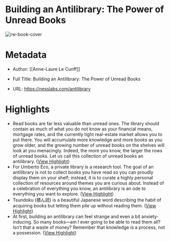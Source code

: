 # Building an Antilibrary: The Power of Unread Books

![rw-book-cover](https://nesslabs.com/wp-content/uploads/2020/10/antilibrary-banner.jpg)

# Metadata
- Author: [[Anne-Laure Le Cunff]]
- Full Title: Building an Antilibrary: The Power of Unread Books

- URL: https://nesslabs.com/antilibrary

# Highlights
- Read books are far less valuable than unread ones. The library should contain as much of what you do not know as your financial means, mortgage rates, and the currently tight real-estate market allows you to put there. You will accumulate more knowledge and more books as you grow older, and the growing number of unread books on the shelves will look at you menacingly. Indeed, the more you know, the larger the rows of unread books. Let us call this collection of unread books an antilibrary. ([View Highlight](https://read.readwise.io/read/01he235k2d85c5vvnssg6cjfr8))
- For Umberto Eco, a private library is a research tool. The goal of an antilibrary is not to collect books you have read so you can proudly display them on your shelf; instead, it is to curate a highly personal collection of resources around themes you are curious about. Instead of a celebration of everything you know, an antilibrary is an ode to everything you want to explore. ([View Highlight](https://read.readwise.io/read/01he2362depvdtvzxsxt39g2ss))
- Tsundoku (積ん読) is a beautiful Japanese word describing the habit of acquiring books but letting them pile up without reading them. ([View Highlight](https://read.readwise.io/read/01he5vez37fk85chtqt75tbqg1))
- At first, building an antilibrary can feel strange and even a bit anxiety-inducing. So many books—am I ever going to be able to read them all? Isn’t that a waste of money? Remember that knowledge is a process, not a possession. ([View Highlight](https://read.readwise.io/read/01he239g76ck5627nw9wghvr28))
